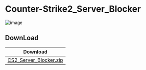 # Counter-Strike2_Server_Blocker

![image](https://github.com/user-attachments/assets/50141c97-39d6-4fd9-b423-e08284db486c)

## DownLoad
|Download|
|---|
|[CS2_Server_Blocker.zip](https://github.com/user-attachments/files/16246545/CS2_Server_Blocker.zip)|
